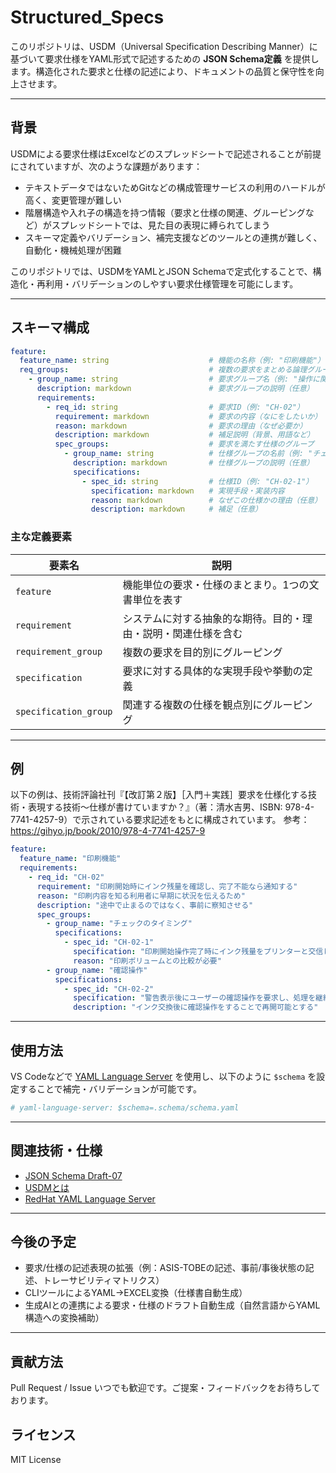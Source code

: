 # Structured_Specs

このリポジトリは、USDM（Universal Specification Describing Manner）に基づいて要求仕様をYAML形式で記述するための **JSON Schema定義** を提供します。構造化された要求と仕様の記述により、ドキュメントの品質と保守性を向上させます。

---

## 背景

USDMによる要求仕様はExcelなどのスプレッドシートで記述されることが前提にされていますが、次のような課題があります：

- テキストデータではないためGitなどの構成管理サービスの利用のハードルが高く、変更管理が難しい
- 階層構造や入れ子の構造を持つ情報（要求と仕様の関連、グルーピングなど）がスプレッドシートでは、見た目の表現に縛られてしまう
- スキーマ定義やバリデーション、補完支援などのツールとの連携が難しく、自動化・機械処理が困難

このリポジトリでは、USDMをYAMLとJSON Schemaで定式化することで、構造化・再利用・バリデーションのしやすい要求仕様管理を可能にします。

---

## スキーマ構成

```yaml
feature:
  feature_name: string                   　　# 機能の名称（例: "印刷機能"）
  req_groups:                            　　# 複数の要求をまとめる論理グループ（任意）
    - group_name: string                　　 # 要求グループ名（例: "操作に関する要求"）
      description: markdown             　　 # 要求グループの説明（任意）
      requirements:                      
        - req_id: string              　　   # 要求ID（例: "CH-02"）
          requirement: markdown        　　  # 要求の内容（なにをしたいか）
          reason: markdown            　　   # 要求の理由（なぜ必要か）
          description: markdown       　　   # 補足説明（背景、用語など）
          spec_groups:                　　   # 要求を満たす仕様のグループ
            - group_name: string      　　   # 仕様グループの名前（例: "チェックのタイミング"）
              description: markdown   　　   # 仕様グループの説明（任意）
              specifications:
                - spec_id: string      　　  # 仕様ID（例: "CH-02-1"）
                  specification: markdown　　# 実現手段・実装内容
                  reason: markdown       　　# なぜこの仕様かの理由（任意）
                  description: markdown  　　# 補足（任意）
```

### 主な定義要素

| 要素名 | 説明 |
|--------|------|
| `feature` | 機能単位の要求・仕様のまとまり。1つの文書単位を表す |
| `requirement` | システムに対する抽象的な期待。目的・理由・説明・関連仕様を含む |
| `requirement_group` | 複数の要求を目的別にグルーピング |
| `specification` | 要求に対する具体的な実現手段や挙動の定義 |
| `specification_group` | 関連する複数の仕様を観点別にグルーピング |

---

## 例

以下の例は、技術評論社刊『【改訂第２版】［入門＋実践］要求を仕様化する技術・表現する技術～仕様が書けていますか？』（著：清水吉男、ISBN: 978-4-7741-4257-9）で示されている要求記述をもとに構成されています。
参考：https://gihyo.jp/book/2010/978-4-7741-4257-9

```yaml
feature:
  feature_name: "印刷機能"
  requirements:
    - req_id: "CH-02"
      requirement: "印刷開始時にインク残量を確認し、完了不能なら通知する"
      reason: "印刷内容を知る利用者に早期に状況を伝えるため"
      description: "途中で止まるのではなく、事前に察知させる"
      spec_groups:
        - group_name: "チェックのタイミング"
          specifications:
            - spec_id: "CH-02-1"
              specification: "印刷開始操作完了時にインク残量をプリンターと交信して取得"
              reason: "印刷ボリュームとの比較が必要"
        - group_name: "確認操作"
          specifications:
            - spec_id: "CH-02-2"
              specification: "警告表示後にユーザーの確認操作を要求し、処理を継続"
              description: "インク交換後に確認操作をすることで再開可能とする"
```


---

## 使用方法

VS Codeなどで [YAML Language Server](https://github.com/redhat-developer/vscode-yaml) を使用し、以下のように `$schema` を設定することで補完・バリデーションが可能です。

```yaml
# yaml-language-server: $schema=.schema/schema.yaml
```

---

## 関連技術・仕様

- [JSON Schema Draft-07](https://json-schema.org/specification.html)
- [USDMとは](https://affordd.jp/wp-content/uploads/et2018/ET2018_03.pdf)
- [RedHat YAML Language Server](https://github.com/redhat-developer/vscode-yaml)

---

## 今後の予定

- 要求/仕様の記述表現の拡張（例：ASIS-TOBEの記述、事前/事後状態の記述、トレーサビリティマトリクス）
- CLIツールによるYAML→EXCEL変換（仕様書自動生成）
- 生成AIとの連携による要求・仕様のドラフト自動生成（自然言語からYAML構造への変換補助）

---

## 貢献方法

Pull Request / Issue いつでも歓迎です。ご提案・フィードバックをお待ちしております。


## ライセンス

MIT License
